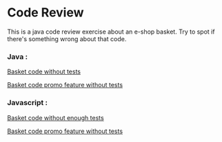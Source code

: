 # Code Review

This is a java code review exercise about an e-shop basket.
Try to spot if there's something wrong about that code.

### Java :
 
[Basket code without tests](https://github.com/Tarcaye/code-review-interview/pull/1/files)

[Basket code promo feature without tests](https://github.com/Tarcaye/code-review-interview/pull/2/files)


### Javascript :

[Basket code without enough tests](https://github.com/Tarcaye/code-review-interview/pull/3/files)

[Basket code promo feature without tests](https://github.com/Tarcaye/code-review-interview/pull/4/files)
